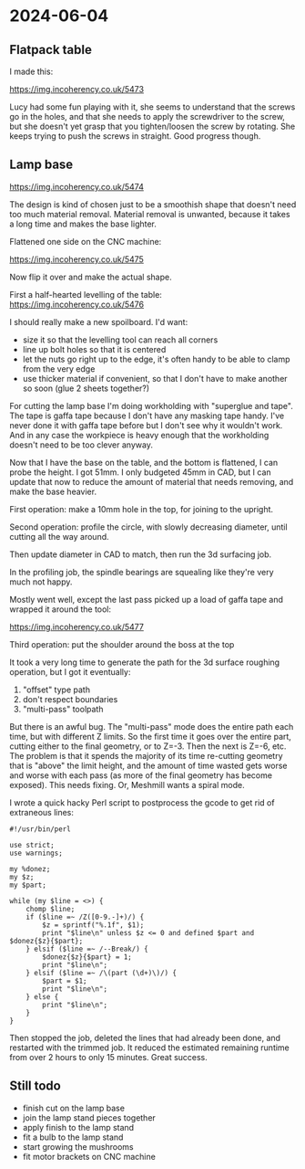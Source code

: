 # 2024-06-04

## Flatpack table

I made this:

https://img.incoherency.co.uk/5473

Lucy had some fun playing with it, she seems to understand that the screws go in the holes, and that
she needs to apply the screwdriver to the screw, but she doesn't yet grasp that you tighten/loosen the
screw by rotating. She keeps trying to push the screws in straight. Good progress though.

## Lamp base

https://img.incoherency.co.uk/5474

The design is kind of chosen just to be a smoothish shape that doesn't need too much material removal.
Material removal is unwanted, because it takes a long time and makes the base lighter.

Flattened one side on the CNC machine:

https://img.incoherency.co.uk/5475

Now flip it over and make the actual shape.

First a half-hearted levelling of the table: https://img.incoherency.co.uk/5476

I should really make a new spoilboard. I'd want:

 * size it so that the levelling tool can reach all corners
 * line up bolt holes so that it is centered
 * let the nuts go right up to the edge, it's often handy to be able to clamp from the very edge
 * use thicker material if convenient, so that I don't have to make another so soon (glue 2 sheets together?)

For cutting the lamp base I'm doing workholding with "superglue and tape". The tape is gaffa tape because
I don't have any masking tape handy. I've never done it with gaffa tape before but I don't see why it
wouldn't work. And in any case the workpiece is heavy enough that the workholding doesn't need to be too
clever anyway.

Now that I have the base on the table, and the bottom is flattened, I can probe the height. I got 51mm.
I only budgeted 45mm in CAD, but I can update that now to reduce the amount of material that needs removing,
and make the base heavier.

First operation: make a 10mm hole in the top, for joining to the upright.

Second operation: profile the circle, with slowly decreasing diameter, until cutting all the way around.

Then update diameter in CAD to match, then run the 3d surfacing job.

In the profiling job, the spindle bearings are squealing like they're very much not happy.

Mostly went well, except the last pass picked up a load of gaffa tape and wrapped it around the tool:

https://img.incoherency.co.uk/5477

Third operation: put the shoulder around the boss at the top

It took a very long time to generate the path for the 3d surface roughing operation, but I got it eventually:

 1. "offset" type path
 2. don't respect boundaries
 3. "multi-pass" toolpath

But there is an awful bug. The "multi-pass" mode does the entire path each time, but with different Z limits. So the
first time it goes over the entire part, cutting either to the final geometry, or to Z=-3. Then the next is Z=-6, etc.
The problem is that it spends the majority of its time re-cutting geometry that is "above" the limit height, and the
amount of time wasted gets worse and worse with each pass (as more of the final geometry has become exposed).
This needs fixing. Or, Meshmill wants a spiral mode.

I wrote a quick hacky Perl script to postprocess the gcode to get rid of extraneous lines:


    #!/usr/bin/perl
    
    use strict;
    use warnings;
    
    my %donez;
    my $z;
    my $part;
    
    while (my $line = <>) {
        chomp $line;
        if ($line =~ /Z([0-9.-]+)/) {
            $z = sprintf("%.1f", $1);
            print "$line\n" unless $z <= 0 and defined $part and $donez{$z}{$part};
        } elsif ($line =~ /--Break/) {
            $donez{$z}{$part} = 1;
            print "$line\n";
        } elsif ($line =~ /\(part (\d+)\)/) {
            $part = $1;
            print "$line\n";
        } else {
            print "$line\n";
        }
    }

Then stopped the job, deleted the lines that had already been done, and restarted with the trimmed job. It
reduced the estimated remaining runtime from over 2 hours to only 15 minutes. Great success.

## Still todo

 * finish cut on the lamp base
 * join the lamp stand pieces together
 * apply finish to the lamp stand
 * fit a bulb to the lamp stand
 * start growing the mushrooms
 * fit motor brackets on CNC machine
